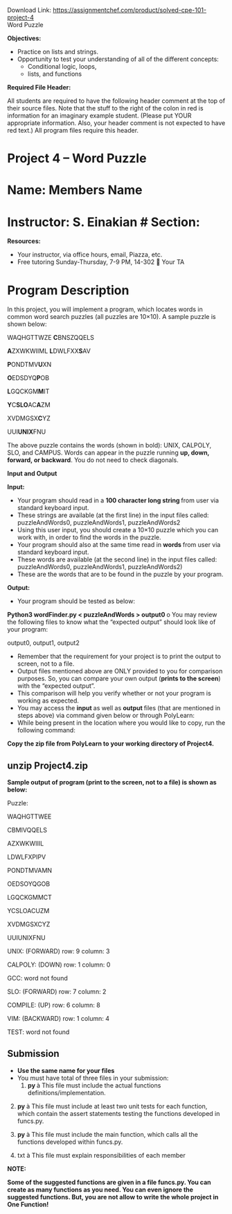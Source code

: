 Download Link: https://assignmentchef.com/product/solved-cpe-101-project-4
<br>
Word Puzzle

<strong>Objectives: </strong>

<ul>

 <li>Practice on lists and strings.</li>

 <li>Opportunity to test your understanding of all of the different concepts:

  <ul>

   <li>Conditional logic, loops,</li>

   <li>lists, and functions</li>

  </ul></li>

</ul>




<strong>Required File Header:</strong>

All students are required to have the following header comment at the top of their source files. Note that the stuff to the right of the colon in red is information for an imaginary example student. (Please put YOUR appropriate information. Also, your header comment is not expected to have red text.) All program files require this header.

# Project 4 – Word Puzzle

# Name: Members Name

# Instructor: S. Einakian  # Section:




<strong>Resources: </strong>

<ul>

 <li>Your instructor, via office hours, email, Piazza, etc.</li>

 <li>Free tutoring Sunday-Thursday, 7-9 PM, 14-302          Your TA</li>

</ul>

<h1>Program Description</h1>

In this project, you will implement a program, which locates words in common word search puzzles (all puzzles are 10×10). A sample puzzle is shown below:

WAQHGTTWZE <strong>C</strong>BNSZQQELS

<strong>A</strong>ZXWKWIIML <strong>L</strong>DWLFXX<strong>S</strong>AV

<strong>P</strong>ONDTMV<strong>U</strong>XN

<strong>O</strong>EDSDYQ<strong>P</strong>OB

<strong>L</strong>GQCKGM<strong>M</strong>IT

<strong>Y</strong>C<strong>SLO</strong>AC<strong>A</strong>ZM

XVDMGSX<strong>C</strong>YZ

UUI<strong>UNIX</strong>FNU

The above puzzle contains the words (shown in bold): UNIX, CALPOLY, SLO, and CAMPUS. Words can appear in the puzzle running <strong>up, down, forward, or backward</strong>. You do not need to check diagonals.

<strong>Input and Output  </strong>




<strong>Input: </strong>

<ul>

 <li>Your program should read in a <strong>100 character long string </strong>from user via standard keyboard input.</li>

 <li>These strings are available (at the first line) in the input files called: puzzleAndWords0, puzzleAndWords1, puzzleAndWords2</li>

 <li>Using this user input, you should create a 10×10 puzzle which you can work with, in order to find the words in the puzzle.</li>

 <li>Your program should also at the same time read in <strong>words </strong>from user via standard keyboard input.</li>

 <li>These words are available (at the second line) in the input files called: puzzleAndWords0, puzzleAndWords1, puzzleAndWords2)</li>

 <li>These are the words that are to be found in the puzzle by your program.</li>

</ul>







<strong>Output: </strong>

<ul>

 <li>Your program should be tested as below:</li>

</ul>




<strong>Python3 wordFinder.py &lt; puzzleAndWords &gt; output0 </strong>o You may review the following files to know what the “expected output” should look like of your program:




output0, output1, output2




<ul>

 <li>Remember that the requirement for your project is to print the output to screen, not to a file.</li>

 <li>Output files mentioned above are ONLY provided to you for comparison purposes. So, you can compare your own output (<strong>prints to the screen</strong>) with the “expected output”.</li>

 <li>This comparison will help you verify whether or not your program is working as expected.</li>

 <li>You may access the <strong>input </strong>as well as <strong>output </strong>files (that are mentioned in steps above) via command given below or through PolyLearn:</li>

 <li>While being present in the location where you would like to copy, run the following command:</li>

</ul>




<strong>Copy the zip file from PolyLearn to your working directory of Project4.</strong>

<strong> </strong>

<h2>unzip Project4.zip</h2>

<strong> </strong>

<strong> </strong>

<strong> </strong>

<strong> </strong>




<strong>Sample output of program (print to the screen, not to a file) is shown as below: </strong>

Puzzle:




WAQHGTTWEE

CBMIVQQELS

AZXWKWIIIL

LDWLFXPIPV

PONDTMVAMN

OEDSOYQGOB

LGQCKGMMCT

YCSLOACUZM

XVDMGSXCYZ

UUIUNIXFNU




UNIX: (FORWARD) row: 9 column: 3

CALPOLY: (DOWN) row: 1 column: 0

GCC: word not found

SLO: (FORWARD) row: 7 column: 2

COMPILE: (UP) row: 6 column: 8

VIM: (BACKWARD) row: 1 column: 4

TEST: word not found




<h2>Submission</h2>

<ul>

 <li><strong>Use the same name for your files</strong></li>

 <li>You must have total of three files in your submission:

  <ol>

   <li><strong>py </strong>à This file must include the actual functions definitions/implementation.</li>

  </ol></li>

</ul>




<ol start="2">

 <li><strong>py </strong>à This file must include at least two unit tests for each function, which contain the assert statements testing the functions developed in funcs.py.</li>

</ol>




<ol start="3">

 <li><strong>py </strong>à This file must include the main function, which calls all the functions developed within funcs.py.</li>

</ol>




<ol start="4">

 <li>txt à This file must explain responsibilities of each member</li>

</ol>




<strong>NOTE: </strong>

<strong>Some of the suggested functions are given in a file funcs.py. You can create as many functions as you need. You can even ignore the suggested functions. But, you are not allow to write the whole project in One Function! </strong>

<strong> </strong>